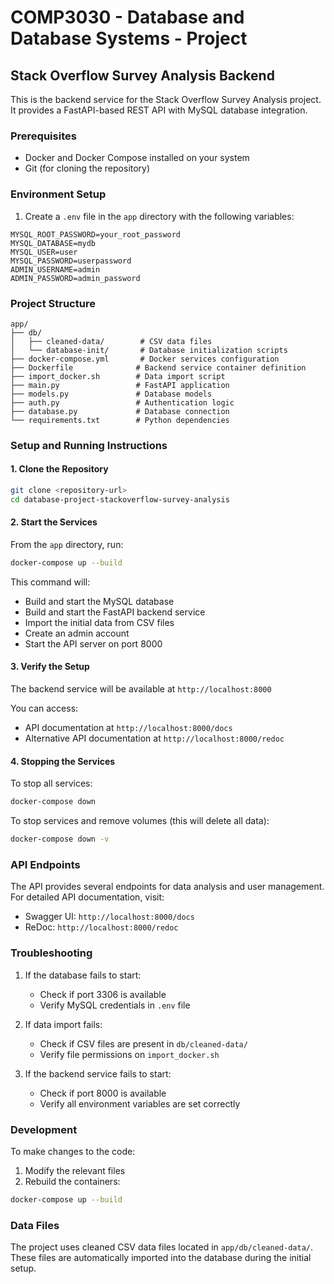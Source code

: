 # COMP3030 - Database and Database Systems - Project
## Stack Overflow Survey Analysis Backend

This is the backend service for the Stack Overflow Survey Analysis project. It provides a FastAPI-based REST API with MySQL database integration.

### Prerequisites

- Docker and Docker Compose installed on your system
- Git (for cloning the repository)

### Environment Setup

1. Create a `.env` file in the `app` directory with the following variables:
```env
MYSQL_ROOT_PASSWORD=your_root_password
MYSQL_DATABASE=mydb
MYSQL_USER=user
MYSQL_PASSWORD=userpassword
ADMIN_USERNAME=admin
ADMIN_PASSWORD=admin_password
```

### Project Structure

```
app/
├── db/
│   ├── cleaned-data/        # CSV data files
│   └── database-init/       # Database initialization scripts
├── docker-compose.yml       # Docker services configuration
├── Dockerfile              # Backend service container definition
├── import_docker.sh        # Data import script
├── main.py                 # FastAPI application
├── models.py               # Database models
├── auth.py                 # Authentication logic
├── database.py             # Database connection
└── requirements.txt        # Python dependencies
```

### Setup and Running Instructions

#### 1. Clone the Repository
```bash
git clone <repository-url>
cd database-project-stackoverflow-survey-analysis
```

#### 2. Start the Services
From the `app` directory, run:
```bash
docker-compose up --build
```

This command will:
- Build and start the MySQL database
- Build and start the FastAPI backend service
- Import the initial data from CSV files
- Create an admin account
- Start the API server on port 8000

#### 3. Verify the Setup

The backend service will be available at `http://localhost:8000`

You can access:
- API documentation at `http://localhost:8000/docs`
- Alternative API documentation at `http://localhost:8000/redoc`

#### 4. Stopping the Services

To stop all services:
```bash
docker-compose down
```

To stop services and remove volumes (this will delete all data):
```bash
docker-compose down -v
```

### API Endpoints

The API provides several endpoints for data analysis and user management. For detailed API documentation, visit:
- Swagger UI: `http://localhost:8000/docs`
- ReDoc: `http://localhost:8000/redoc`

### Troubleshooting

1. If the database fails to start:
   - Check if port 3306 is available
   - Verify MySQL credentials in `.env` file

2. If data import fails:
   - Check if CSV files are present in `db/cleaned-data/`
   - Verify file permissions on `import_docker.sh`

3. If the backend service fails to start:
   - Check if port 8000 is available
   - Verify all environment variables are set correctly

### Development

To make changes to the code:
1. Modify the relevant files
2. Rebuild the containers:
```bash
docker-compose up --build
```

### Data Files

The project uses cleaned CSV data files located in `app/db/cleaned-data/`. These files are automatically imported into the database during the initial setup.


